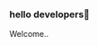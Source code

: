 ### hello developers👋

Welcome..
<!--
Welcome..

- 🔭 I am passionate about everything that has to do with AI..
- 🌱 I’m currently learning ...
- 👯 I am looking to collaborate wherever smart systems play an important role..
- 💬 I am an innovative person, I always like to create new things
-->
